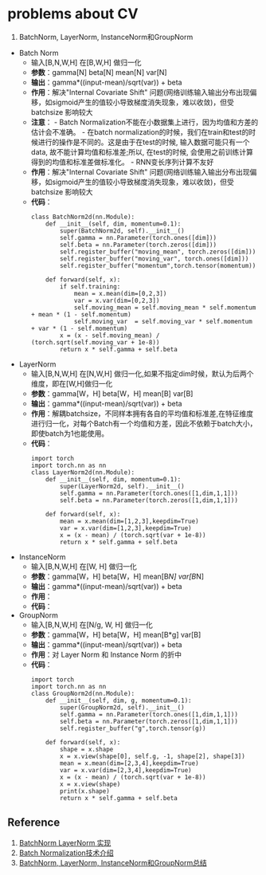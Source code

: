 # problems about CV 


1. BatchNorm, LayerNorm, InstanceNorm和GroupNorm  
  - Batch Norm  
    - 输入[B,N,W,H] 在[B,W,H] 做归一化
    - **参数**：gamma[N] beta[N] mean[N] var[N]  
    - **输出**：gamma*((input-mean)/sqrt(var)) + beta  
    - **作用**：解决"Internal Covariate Shift" 问题(网络训练输入输出分布出现偏移，如sigmoid产生的值较小导致梯度消失现象，难以收敛)，但受batchsize 影响较大  
    - **注意**：
          - Batch Normalization不能在小数据集上进行，因为均值和方差的估计会不准确。
          - 在batch normalization的时候，我们在train和test的时候进行的操作是不同的。这是由于在test的时候, 输入数据可能只有一个data, 故不能计算均值和标准差;所以, 在test的时候, 会使用之前训练计算得到的均值和标准差做标准化。
          - RNN变长序列计算不友好
    - **作用**：解决"Internal Covariate Shift" 问题(网络训练输入输出分布出现偏移，如sigmoid产生的值较小导致梯度消失现象，难以收敛)，但受batchsize 影响较大  
    - **代码**：
      ```
      class BatchNorm2d(nn.Module):
          def __init__(self, dim, momentum=0.1):
              super(BatchNorm2d, self).__init__()
              self.gamma = nn.Parameter(torch.ones([dim]))
              self.beta = nn.Parameter(torch.zeros([dim]))
              self.register_buffer("moving_mean", torch.zeros([dim]))
              self.register_buffer("moving_var", torch.ones([dim]))
              self.register_buffer("momentum",torch.tensor(momentum))

          def forward(self, x):
              if self.training:
                  mean = x.mean(dim=[0,2,3])
                  var = x.var(dim=[0,2,3])
                  self.moving_mean = self.moving_mean * self.momentum + mean * (1 - self.momentum)
                  self.moving_var  = self.moving_var * self.momentum + var * (1 - self.momentum)
              x = (x - self.moving_mean) / (torch.sqrt(self.moving_var + 1e-8))
              return x * self.gamma + self.beta
      ```
  - LayerNorm
    - 输入[B,N,W,H] 在[N,W,H] 做归一化,如果不指定dim时候，默认为后两个维度，即在[W,H]做归一化
    - **参数**：gamma[W，H] beta[W，H] mean[B] var[B]  
    - **输出**：gamma*((input-mean)/sqrt(var)) + beta  
    - **作用**：解耦batchsize，不同样本拥有各自的平均值和标准差,在特征维度进行归一化，对每个Batch有一个均值和方差，因此不依赖于batch大小，即使batch为1也能使用。
    - **代码**：
      ```
      import torch
      import torch.nn as nn
      class LayerNorm2d(nn.Module):
          def __init__(self, dim, momentum=0.1):
              super(LayerNorm2d, self).__init__()
              self.gamma = nn.Parameter(torch.ones([1,dim,1,1]))
              self.beta = nn.Parameter(torch.zeros([1,dim,1,1]))

          def forward(self, x):
              mean = x.mean(dim=[1,2,3],keepdim=True)
              var = x.var(dim=[1,2,3],keepdim=True)
              x = (x - mean) / (torch.sqrt(var + 1e-8))
              return x * self.gamma + self.beta
      ```
  - InstanceNorm
    - 输入[B,N,W,H] 在[W, H] 做归一化
    - **参数**：gamma[W，H] beta[W，H] mean[B*N] var[B*N]  
    - **输出**：gamma*((input-mean)/sqrt(var)) + beta  
    - **作用**：
    - **代码**：
  - GroupNorm
    - 输入[B,N,W,H] 在[N/g, W, H] 做归一化
    - **参数**：gamma[W，H] beta[W，H] mean[B*g] var[B]  
    - **输出**：gamma*((input-mean)/sqrt(var)) + beta  
    - **作用**：对 Layer Norm 和 Instance Norm 的折中
    - **代码**：
      ```
      import torch
      import torch.nn as nn
      class GroupNorm2d(nn.Module):
          def __init__(self, dim, g, momentum=0.1):
              super(GroupNorm2d, self).__init__()
              self.gamma = nn.Parameter(torch.ones([1,dim,1,1]))
              self.beta = nn.Parameter(torch.zeros([1,dim,1,1]))
              self.register_buffer("g",torch.tensor(g))

          def forward(self, x):
              shape = x.shape
              x = x.view(shape[0], self.g, -1, shape[2], shape[3])
              mean = x.mean(dim=[2,3,4],keepdim=True)
              var = x.var(dim=[2,3,4],keepdim=True)
              x = (x - mean) / (torch.sqrt(var + 1e-8))
              x = x.view(shape)
              print(x.shape)
              return x * self.gamma + self.beta
      ```
## Reference
  1. [BatchNorm LayerNorm 实现](https://zhuanlan.zhihu.com/p/172185048)
  2. [Batch Normalization技术介绍](https://mathpretty.com/10335.html)
  3. [BatchNorm, LayerNorm, InstanceNorm和GroupNorm总结](https://mathpretty.com/11223.html)

